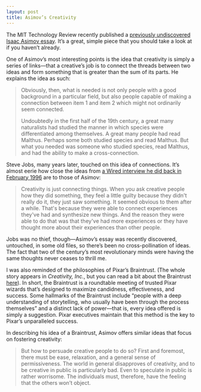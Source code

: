 ```yaml
---
layout: post
title: Asimov’s Creativity
---
```

The MIT Technology Review recently published a [previously undiscovered Isaac Asimov essay](http://www.technologyreview.com/view/531911/isaac-asimov-mulls-how-do-people-get-new-ideas/). It’s a great, simple piece that you should take a look at if you haven’t already.

One of Asimov’s most interesting points is the idea that creativity is simply a series of links—that a creative’s job is to connect the threads between two ideas and form something that is greater than the sum of its parts. He explains the idea as such:

>Obviously, then, what is needed is not only people with a good background in a particular field, but also people capable of making a connection between item 1 and item 2 which might not ordinarily seem connected.
>
>Undoubtedly in the first half of the 19th century, a great many naturalists had studied the manner in which species were differentiated among themselves. A great many people had read Malthus. Perhaps some both studied species and read Malthus. But what you needed was someone who studied species, read Malthus, and had the ability to make a cross-connection.

Steve Jobs, many years later, touched on this idea of connections. It’s almost eerie how close the ideas from [a Wired interview he did back in February 1996](http://archive.wired.com/wired/archive/4.02/jobs_pr.html) are to those of Asimov:

>Creativity is just connecting things. When you ask creative people how they did something, they feel a little guilty because they didn't really do it, they just saw something. It seemed obvious to them after a while. That's because they were able to connect experiences they've had and synthesize new things. And the reason they were able to do that was that they've had more experiences or they have thought more about their experiences than other people.

Jobs was no thief, though—Asimov’s essay was recently discovered, untouched, in some old files, so there’s been no cross-pollination of ideas. The fact that two of the century’s most revolutionary minds were having the same thoughts never ceases to thrill me.

I was also reminded of the philosophies of Pixar’s Braintrust. (The whole story appears in *Creativity, Inc.*, but you can read a bit about the Braintrust [here](http://www.fastcompany.com/3027135/lessons-learned/inside-the-pixar-braintrust)). In short, the Braintrust is a roundtable meeting of trusted Pixar wizards that’s designed to maximize candidness, effectiveness, and success. Some hallmarks of the Braintrust include “people with a deep understanding of storytelling, who usually have been through the process themselves” and a distinct lack of power—that is, every idea offered is simply a suggestion. Pixar executives maintain that this method is the key to Pixar’s unparalleled success.

In describing his idea of a Braintrust, Asimov offers similar ideas that focus on fostering creativity:

>But how to persuade creative people to do so? First and foremost, there must be ease, relaxation, and a general sense of permissiveness. The world in general disapproves of creativity, and to be creative in public is particularly bad. Even to speculate in public is rather worrisome. The individuals must, therefore, have the feeling that the others won’t object.